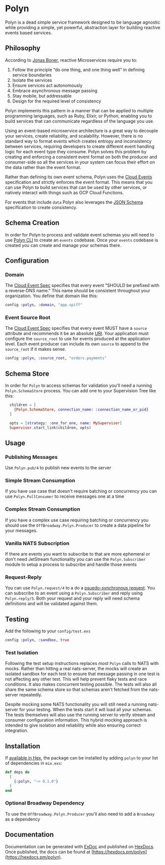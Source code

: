 # Polyn

Polyn is a dead simple service framework designed to be language agnostic while
providing a simple, yet powerful, abstraction layer for building reactive events
based services.

## Philosophy

According to [Jonas Boner](http://jonasboner.com/), reactive Microservices require
you to:
1. Follow the principle “do one thing, and one thing well” in defining service
   boundaries
2. Isolate the services
3. Ensure services act autonomously
4. Embrace asynchronous message passing
5. Stay mobile, but addressable
6. Design for the required level of consistency

Polyn implements this pattern in a manner that can be applied to multiple programming
languages, such as Ruby, Elixir, or Python, enabling you to build services that can
communicate regardless of the language you use.

Using an event-based microservice architecture is a great way to decouple your services,
create reliability, and scalability. However, there is no standard way to format events
which creates entropy and inconsistency between services, requiring developers to
create different event handling logic for each event type they consume. Polyn
solves this problem by creating and enforcing a consistent event format on both the
producer and consumer-side so all the services in your system can focus their
effort on the data rather than the event format.

Rather than defining its own event schema, Polyn uses the [Cloud Events](https://github.com/cloudevents/spec)
specification and strictly enforces the event format. This means that you can use Polyn to build services
that can be used by other services, or natively interact with things such as GCP Cloud Functions.

For events that include `data` Polyn also leverages the [JSON Schema](http://json-schema.org/)
specification to create consistency.

## Schema Creation

In order for Polyn to process and validate event schemas you will need to use [Polyn CLI](https://github.com/SpiffInc/polyn-cli) to create an `events` codebase. Once your `events` codebase is created you can create and manage your schemas there.

## Configuration

### Domain

The [Cloud Event Spec](https://github.com/cloudevents/spec/blob/v1.0.2/cloudevents/spec.md#type) specifies that every event "SHOULD be prefixed with a reverse-DNS name." This name should be consistent throughout your organization. You
define that domain like this:

```elixir
config :polyn, :domain, "app.spiff"
```

### Event Source Root

The [Cloud Event Spec](https://github.com/cloudevents/spec/blob/v1.0.2/cloudevents/spec.md#source-1) specifies that every event MUST have a `source` attribute and recommends it be an absolute [URI](https://en.wikipedia.org/wiki/Uniform_Resource_Identifier). Your application must configure the `source_root` to use for events produced at the application level. Each event producer can include its own `source` to append to the `source_root` if it makes sense.

```elixir
config :polyn, :source_root, "orders.payments"
```

## Schema Store

In order for `Polyn` to access schemas for validation you'll need a running `Polyn.SchemaStore` process. You can add one to your Supervision Tree like this:

```elixir
  children = [
    {Polyn.SchemaStore, connection_name: :connection_name_or_pid}
  ]

  opts = [strategy: :one_for_one, name: MySupervisor]
  Supervisor.start_link(children, opts)
```

## Usage

### Publishing Messages

Use `Polyn.pub/4` to publish new events to the server

### Simple Stream Consumption

If you have use case that doesn't require batching or concurrency you can use `Polyn.PullConsumer` to receive messages one at a time

### Complex Stream Consumption

If you have a complex use case requiring batching or concurrency you should use the
`OffBroadway.Polyn.Producer` to create a data pipeline for your messages.

### Vanilla NATS Subscription

If there are events you want to subscribe to that are more ephemeral or don't need
JetStream functionality you can use the `Polyn.Subscriber` module to setup a process
to subscribe and handle those events

### Request-Reply

You can use `Polyn.request/4` to a do a [psuedo-synchronous request](https://docs.nats.io/nats-concepts/core-nats/reqreply). You can subscribe to an event using a `Polyn.Subscriber` and reply using `Polyn.reply/5`. Both your request and your reply will need schema definitions and will be validated against them.

## Testing

Add the following to your `config/test.exs`

```elixir
config :polyn, :sandbox, true
```

### Test Isolation

Following the test setup instructions replaces *most* `Polyn` calls to NATS with mocks. Rather than hitting a real nats-server, the mocks will create an isolated sandbox for each test to ensure that message passing in one test is not affecting any other test. This will help prevent flaky tests and race conditions. It also makes concurrent testing possible. The tests will also all share the same schema store so that schemas aren't fetched from the nats-server repeatedly.

Despite mocking some NATS functionality you will still need a running nats-server for your testing.
When the tests start it will load all your schemas. The tests themselves will also use the running server to verify
stream and consumer configuration information. This hybrid mocking approach is intended to give isolation and reliability while also ensuring correct integration.

## Installation

If [available in Hex](https://hex.pm/docs/publish), the package can be installed
by adding `polyn` to your list of dependencies in `mix.exs`:

```elixir
def deps do
  [
    {:polyn, "~> 0.1.0"}
  ]
end
```

### Optional Broadway Dependency

To use the `OffBroadway.Polyn.Producer` you'll also need to add a `Broadway` as a
dependency

## Documentation

Documentation can be generated with [ExDoc](https://github.com/elixir-lang/ex_doc)
and published on [HexDocs](https://hexdocs.pm). Once published, the docs can
be found at [https://hexdocs.pm/polyn](https://hexdocs.pm/polyn).

